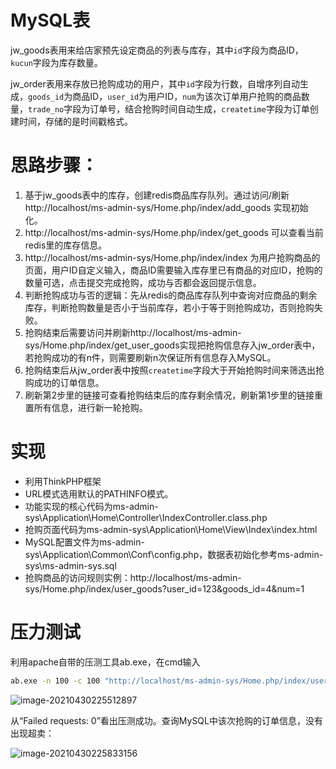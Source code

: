 # MySQL表

jw_goods表用来给店家预先设定商品的列表与库存，其中`id`字段为商品ID，`kucun`字段为库存数量。

jw_order表用来存放已抢购成功的用户，其中`id`字段为行数，自增序列自动生成，`goods_id`为商品ID，`user_id`为用户ID，`num`为该次订单用户抢购的商品数量，`trade_no`字段为订单号，结合抢购时间自动生成，`createtime`字段为订单创建时间，存储的是时间戳格式。

# 思路步骤：

1. 基于jw_goods表中的库存，创建redis商品库存队列。通过访问/刷新 http://localhost/ms-admin-sys/Home.php/index/add_goods 实现初始化。
2. http://localhost/ms-admin-sys/Home.php/index/get_goods 可以查看当前redis里的库存信息。
3. http://localhost/ms-admin-sys/Home.php/index/index 为用户抢购商品的页面，用户ID自定义输入，商品ID需要输入库存里已有商品的对应ID，抢购的数量可选，点击提交完成抢购，成功与否都会返回提示信息。
4. 判断抢购成功与否的逻辑：先从redis的商品库存队列中查询对应商品的剩余库存，判断抢购数量是否小于当前库存，若小于等于则抢购成功，否则抢购失败。
5. 抢购结束后需要访问并刷新http://localhost/ms-admin-sys/Home.php/index/get_user_goods实现把抢购信息存入jw_order表中，若抢购成功的有n件，则需要刷新n次保证所有信息存入MySQL。
6. 抢购结束后从jw_order表中按照`createtime`字段大于开始抢购时间来筛选出抢购成功的订单信息。
7. 刷新第2步里的链接可查看抢购结束后的库存剩余情况，刷新第1步里的链接重置所有信息，进行新一轮抢购。

# 实现

* 利用ThinkPHP框架
* URL模式选用默认的PATHINFO模式。
* 功能实现的核心代码为ms-admin-sys\Application\Home\Controller\IndexController.class.php
* 抢购页面代码为ms-admin-sys\Application\Home\View\Index\index.html
* MySQL配置文件为ms-admin-sys\Application\Common\Conf\config.php，数据表初始化参考ms-admin-sys\ms-admin-sys.sql
* 抢购商品的访问规则实例：http://localhost/ms-admin-sys/Home.php/index/user_goods?user_id=123&goods_id=4&num=1

# 压力测试

利用apache自带的压测工具ab.exe，在cmd输入

```bash
ab.exe -n 100 -c 100 "http://localhost/ms-admin-sys/Home.php/index/user_goods?user_id=123&goods_id=4&num=1"
```

![image-20210430225512897](http://img.cuper.top/html20210430225524.png)

从“Failed requests: 0”看出压测成功。查询MySQL中该次抢购的订单信息，没有出现超卖：

![image-20210430225833156](http://img.cuper.top/html20210430225835.png)